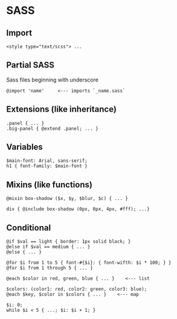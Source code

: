 # SASS

## Import
```
<style type="text/scss"> ...
```
## Partial SASS
Sass files beginning with underscore
```
@import 'name'     <--- imports `_name.sass`
```
## Extensions (like inheritance)
```
.panel { ... }
.big-panel { @extend .panel; ... }
```
## Variables
```
$main-font: Arial, sans-serif;
h1 { font-family: $main-font }
```
## Mixins (like functions)
```
@mixin box-shadow ($x, $y, $blur, $c) { ... }

div { @include box-shadow (0px, 0px, 4px, #fff); ...}
```
## Conditional
```
@if $val == light { border: 1px solid black; }
@else if $val == medium { ... }
@else { ... }

@for $i from 1 to 5 { font-#{$i}: { font-wifth: $i * 100; } }
@for $i from 1 through 5 { ... }

@each $color in red, green, blue { ... }    <--- list

$colors: (color1: red, color2: green, color3: blue);
@each $key, $color in $colors { ... }    <--- map

$i: 0; 
while $i < 5 { ...; $i: $i + 1; }
```
